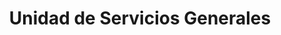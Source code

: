 ---
title: "Unidad de Servicios Generales"
url: /merida/unidad-de-servicios-generales/
shop: centro comercial
---